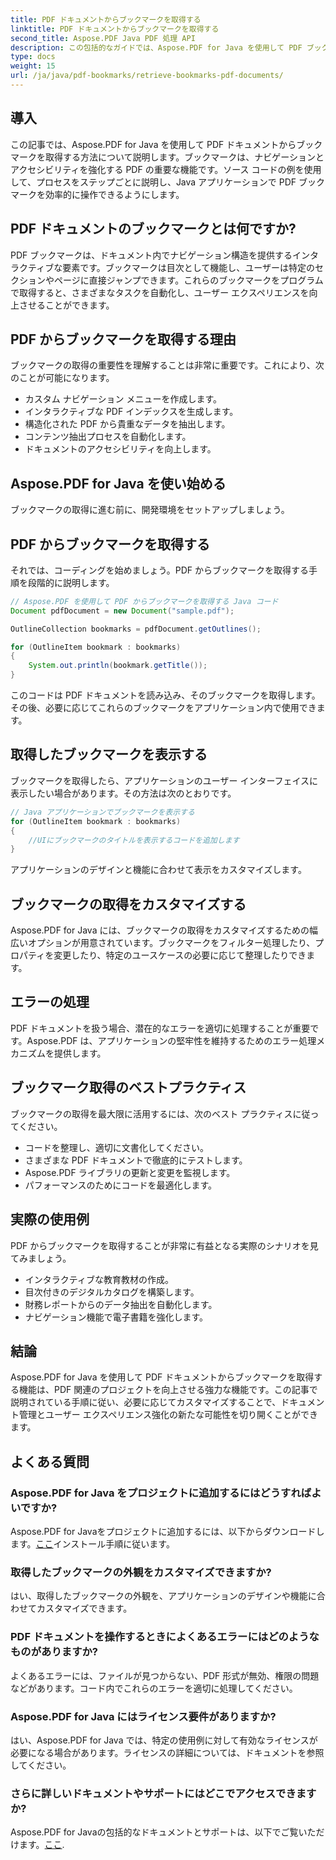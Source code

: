 ```yaml
---
title: PDF ドキュメントからブックマークを取得する
linktitle: PDF ドキュメントからブックマークを取得する
second_title: Aspose.PDF Java PDF 処理 API
description: この包括的なガイドでは、Aspose.PDF for Java を使用して PDF ブックマークを効率的に取得する方法を学びます。
type: docs
weight: 15
url: /ja/java/pdf-bookmarks/retrieve-bookmarks-pdf-documents/
---
```


## 導入

この記事では、Aspose.PDF for Java を使用して PDF ドキュメントからブックマークを取得する方法について説明します。ブックマークは、ナビゲーションとアクセシビリティを強化する PDF の重要な機能です。ソース コードの例を使用して、プロセスをステップごとに説明し、Java アプリケーションで PDF ブックマークを効率的に操作できるようにします。

## PDF ドキュメントのブックマークとは何ですか?

PDF ブックマークは、ドキュメント内でナビゲーション構造を提供するインタラクティブな要素です。ブックマークは目次として機能し、ユーザーは特定のセクションやページに直接ジャンプできます。これらのブックマークをプログラムで取得すると、さまざまなタスクを自動化し、ユーザー エクスペリエンスを向上させることができます。

## PDF からブックマークを取得する理由

ブックマークの取得の重要性を理解することは非常に重要です。これにより、次のことが可能になります。

- カスタム ナビゲーション メニューを作成します。
- インタラクティブな PDF インデックスを生成します。
- 構造化された PDF から貴重なデータを抽出します。
- コンテンツ抽出プロセスを自動化します。
- ドキュメントのアクセシビリティを向上します。

## Aspose.PDF for Java を使い始める

ブックマークの取得に進む前に、開発環境をセットアップしましょう。

## PDF からブックマークを取得する

それでは、コーディングを始めましょう。PDF からブックマークを取得する手順を段階的に説明します。

```java
// Aspose.PDF を使用して PDF からブックマークを取得する Java コード
Document pdfDocument = new Document("sample.pdf");

OutlineCollection bookmarks = pdfDocument.getOutlines();

for (OutlineItem bookmark : bookmarks)
{
    System.out.println(bookmark.getTitle());
}
```

このコードは PDF ドキュメントを読み込み、そのブックマークを取得します。その後、必要に応じてこれらのブックマークをアプリケーション内で使用できます。

## 取得したブックマークを表示する

ブックマークを取得したら、アプリケーションのユーザー インターフェイスに表示したい場合があります。その方法は次のとおりです。

```java
// Java アプリケーションでブックマークを表示する
for (OutlineItem bookmark : bookmarks)
{
    //UIにブックマークのタイトルを表示するコードを追加します
}
```

アプリケーションのデザインと機能に合わせて表示をカスタマイズします。

## ブックマークの取得をカスタマイズする

Aspose.PDF for Java には、ブックマークの取得をカスタマイズするための幅広いオプションが用意されています。ブックマークをフィルター処理したり、プロパティを変更したり、特定のユースケースの必要に応じて整理したりできます。

## エラーの処理

PDF ドキュメントを扱う場合、潜在的なエラーを適切に処理することが重要です。Aspose.PDF は、アプリケーションの堅牢性を維持するためのエラー処理メカニズムを提供します。

## ブックマーク取得のベストプラクティス

ブックマークの取得を最大限に活用するには、次のベスト プラクティスに従ってください。

- コードを整理し、適切に文書化してください。
- さまざまな PDF ドキュメントで徹底的にテストします。
- Aspose.PDF ライブラリの更新と変更を監視します。
- パフォーマンスのためにコードを最適化します。

## 実際の使用例

PDF からブックマークを取得することが非常に有益となる実際のシナリオを見てみましょう。

- インタラクティブな教育教材の作成。
- 目次付きのデジタルカタログを構築します。
- 財務レポートからのデータ抽出を自動化します。
- ナビゲーション機能で電子書籍を強化します。

## 結論

Aspose.PDF for Java を使用して PDF ドキュメントからブックマークを取得する機能は、PDF 関連のプロジェクトを向上させる強力な機能です。この記事で説明されている手順に従い、必要に応じてカスタマイズすることで、ドキュメント管理とユーザー エクスペリエンス強化の新たな可能性を切り開くことができます。

## よくある質問

### Aspose.PDF for Java をプロジェクトに追加するにはどうすればよいですか?

 Aspose.PDF for Javaをプロジェクトに追加するには、以下からダウンロードします。[ここ](https://releases.aspose.com/pdf/java/)インストール手順に従います。

### 取得したブックマークの外観をカスタマイズできますか?

はい、取得したブックマークの外観を、アプリケーションのデザインや機能に合わせてカスタマイズできます。

### PDF ドキュメントを操作するときによくあるエラーにはどのようなものがありますか?

よくあるエラーには、ファイルが見つからない、PDF 形式が無効、権限の問題などがあります。コード内でこれらのエラーを適切に処理してください。

### Aspose.PDF for Java にはライセンス要件がありますか?

はい、Aspose.PDF for Java では、特定の使用例に対して有効なライセンスが必要になる場合があります。ライセンスの詳細については、ドキュメントを参照してください。

### さらに詳しいドキュメントやサポートにはどこでアクセスできますか?

 Aspose.PDF for Javaの包括的なドキュメントとサポートは、以下でご覧いただけます。[ここ](https://reference.aspose.com/pdf/java/).